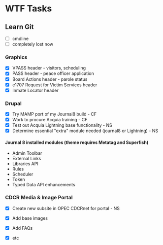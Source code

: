# WTF Tasks

## Learn Git

- [ ] cmdline
- [ ] completely lost now

### Graphics

- [x] VPASS header - visitors, scheduling
- [x] PASS header - peace officer application
- [x] Board Actions header - parole status
- [x] e1707 Request for Victim Services header
- [x] Inmate Locator header

### Drupal 

- [x] Try MAMP port of my Journal8 build - CF
- [x] Work to procure Acquia training - CF
- [x] Test out Acquia Lightning base functionality - NS
- [x] Determine essential "extra" module needed (journal8 or Lightning) - NS

#### Journal 8 installed modules (theme requires Metatag and Superfish)

- Admin Toolbar
- External Links
- Libraries API
- Rules
- Scheduler
- Token
- Typed Data API enhancements

### CDCR Media & Image Portal

- [x] Create new subsite in OPEC CDCRnet for portal - NS
- [x] Add base images
- [x] Add FAQs
- [x] etc

